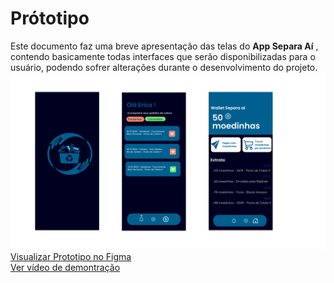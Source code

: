 # Prótotipo

Este documento faz uma breve apresentação das telas do **App  Separa Aí** , contendo basicamente todas
interfaces que serão disponibilizadas para o usuário, podendo sofrer alterações durante o
desenvolvimento do projeto. 
![Screenshoot](/artefatos/imagens/prototipo.png)
[Visualizar Prototipo no Figma](https://www.figma.com/file/9nNKdyB7ImLMttTDfUm7RH/SEPARA_AI?node-id=0%3A1  )<br>
[Ver vídeo de demontração](https://drive.google.com/file/d/1e4oyD-rKnmN5PUfXc7lGyDEPLs2xf2oG/view?usp=sharing)
